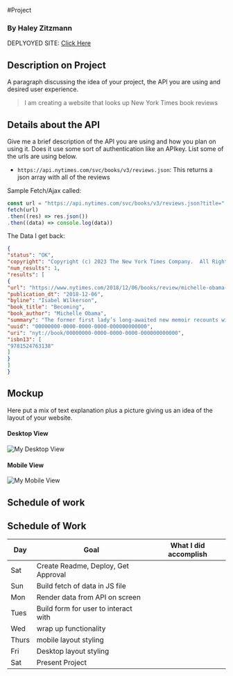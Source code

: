 #Project
### By Haley Zitzmann

DEPLYOYED SITE: [Click Here](https://zitzmah.github.io/Project-1/)

## Description on Project

A paragraph discussing the idea of your project, the API you are using and desired user experience.

> I am creating a website that looks up New York Times book reviews

## Details about the API

Give me a brief description of the API you are using and how you plan on using it. Does it use some sort of authentication like an APIkey. List some of the urls are using below.

- `https://api.nytimes.com/svc/books/v3/reviews.json`: This returns a json array with all of the reviews

Sample Fetch/Ajax called:
```js
const url = "https://api.nytimes.com/svc/books/v3/reviews.json?title="
fetch(url)
.then((res) => res.json())
.then((data) => console.log(data))
```

The Data I get back:
```json
{
"status": "OK",
"copyright": "Copyright (c) 2023 The New York Times Company.  All Rights Reserved.",
"num_results": 1,
"results": [
{
"url": "https://www.nytimes.com/2018/12/06/books/review/michelle-obama-becoming-memoir.html",
"publication_dt": "2018-12-06",
"byline": "Isabel Wilkerson",
"book_title": "Becoming",
"book_author": "Michelle Obama",
"summary": "The former first lady’s long-awaited new memoir recounts with insight, candor and wit her family’s trajectory from the Jim Crow South to Chicago’s South Side and her own improbable journey from there to the White House.",
"uuid": "00000000-0000-0000-0000-000000000000",
"uri": "nyt://book/00000000-0000-0000-0000-000000000000",
"isbn13": [
"9781524763138"
]
}
]
}
```

## Mockup

Here put a mix of text explanation plus a picture giving us an idea of the layout of your website.

#### Desktop View

![My Desktop View](https://imgur.com/a/sJuhCpQ)

#### Mobile View

![My Mobile View](https://imgur.com/fmhx5ZF)

## Schedule of work

## Schedule of Work

|Day | Goal | What I did accomplish |
|----|------|-----------------------|
| Sat | Create Readme, Deploy, Get Approval | |
| Sun | Build fetch of data in JS file ||
| Mon | Render data from API on screen ||
| Tues| Build form for user to interact with ||
| Wed | wrap up functionality ||
|Thurs| mobile layout styling ||
| Fri | Desktop layout styling ||
| Sat | Present Project ||